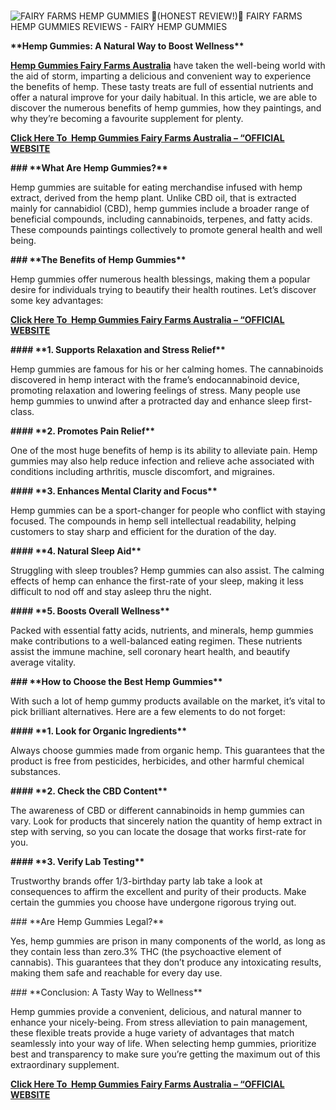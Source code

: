 <p>&nbsp;<img src="https://i.ytimg.com/vi/CeeuGWS6ojo/maxresdefault.jpg" alt="FAIRY FARMS HEMP GUMMIES 🚨(HONEST REVIEW!)🚨 FAIRY FARMS HEMP GUMMIES  REVIEWS - FAIRY HEMP GUMMIES" /></p>
<p><strong>**Hemp Gummies: A Natural Way to Boost Wellness**</strong></p>
<p><strong><a href="https://supplementcaps.com/hemp-gummies-fairy-farms-au-buy/">Hemp Gummies Fairy Farms Australia</a></strong>&nbsp;have taken the well-being world with the aid of storm, imparting a delicious and convenient way to experience the benefits of hemp. These tasty treats are full of essential nutrients and offer a natural improve for your daily habitual. In this article, we are able to discover the numerous benefits of hemp gummies, how they paintings, and why they&rsquo;re becoming a favourite supplement for plenty.</p>
<p><strong><a href="https://supplementcaps.com/hemp-gummies-fairy-farms-au-buy/">Click Here To&nbsp; Hemp Gummies Fairy Farms Australia &ndash; &ldquo;OFFICIAL WEBSITE</a></strong></p>
<p><strong>### **What Are Hemp Gummies?**</strong></p>
<p>Hemp gummies are suitable for eating merchandise infused with hemp extract, derived from the hemp plant. Unlike CBD oil, that is extracted mainly for cannabidiol (CBD), hemp gummies include a broader range of beneficial compounds, including cannabinoids, terpenes, and fatty acids. These compounds paintings collectively to promote general health and well being.</p>
<p><strong>### **The Benefits of Hemp Gummies**</strong></p>
<p>Hemp gummies offer numerous health blessings, making them a popular desire for individuals trying to beautify their health routines. Let&rsquo;s discover some key advantages:</p>
<p><strong><a href="https://supplementcaps.com/hemp-gummies-fairy-farms-au-buy/">Click Here To&nbsp; Hemp Gummies Fairy Farms Australia &ndash; &ldquo;OFFICIAL WEBSITE</a></strong></p>
<p><strong>#### **1. Supports Relaxation and Stress Relief**</strong></p>
<p>Hemp gummies are famous for his or her calming homes. The cannabinoids discovered in hemp interact with the frame&rsquo;s endocannabinoid device, promoting relaxation and lowering feelings of stress. Many people use hemp gummies to unwind after a protracted day and enhance sleep first-class.</p>
<p><strong>#### **2. Promotes Pain Relief**</strong></p>
<p>One of the most huge benefits of hemp is its ability to alleviate pain. Hemp gummies may also help reduce infection and relieve ache associated with conditions including arthritis, muscle discomfort, and migraines.</p>
<p><strong>#### **3. Enhances Mental Clarity and Focus**</strong></p>
<p>Hemp gummies can be a sport-changer for people who conflict with staying focused. The compounds in hemp sell intellectual readability, helping customers to stay sharp and efficient for the duration of the day.</p>
<p><strong>#### **4. Natural Sleep Aid**</strong></p>
<p>Struggling with sleep troubles? Hemp gummies can also assist. The calming effects of hemp can enhance the first-rate of your sleep, making it less difficult to nod off and stay asleep thru the night.</p>
<p><strong>#### **5. Boosts Overall Wellness**</strong></p>
<p>Packed with essential fatty acids, nutrients, and minerals, hemp gummies make contributions to a well-balanced eating regimen. These nutrients assist the immune machine, sell coronary heart health, and beautify average vitality.</p>
<p><strong>### **How to Choose the Best Hemp Gummies**</strong></p>
<p>With such a lot of hemp gummy products available on the market, it&rsquo;s vital to pick brilliant alternatives. Here are a few elements to do not forget:</p>
<p><strong>#### **1. Look for Organic Ingredients**</strong></p>
<p>Always choose gummies made from organic hemp. This guarantees that the product is free from pesticides, herbicides, and other harmful chemical substances.</p>
<p><strong>#### **2. Check the CBD Content**</strong></p>
<p>The awareness of CBD or different cannabinoids in hemp gummies can vary. Look for products that sincerely nation the quantity of hemp extract in step with serving, so you can locate the dosage that works first-rate for you.</p>
<p><strong>#### **3. Verify Lab Testing**</strong></p>
<p>Trustworthy brands offer 1/3-birthday party lab take a look at consequences to affirm the excellent and purity of their products. Make certain the gummies you choose have undergone rigorous trying out.</p>
<p>### **Are Hemp Gummies Legal?**</p>
<p>Yes, hemp gummies are prison in many components of the world, as long as they contain less than zero.3% THC (the psychoactive element of cannabis). This guarantees that they don&rsquo;t produce any intoxicating results, making them safe and reachable for every day use.</p>
<p>### **Conclusion: A Tasty Way to Wellness**</p>
<p>Hemp gummies provide a convenient, delicious, and natural manner to enhance your nicely-being. From stress alleviation to pain management, these flexible treats provide a huge variety of advantages that match seamlessly into your way of life. When selecting hemp gummies, prioritize best and transparency to make sure you&rsquo;re getting the maximum out of this extraordinary supplement.</p>
<p><strong><a href="https://supplementcaps.com/hemp-gummies-fairy-farms-au-buy/">Click Here To&nbsp; Hemp Gummies Fairy Farms Australia &ndash; &ldquo;OFFICIAL WEBSITE</a></strong></p>
<p>&nbsp;</p>
